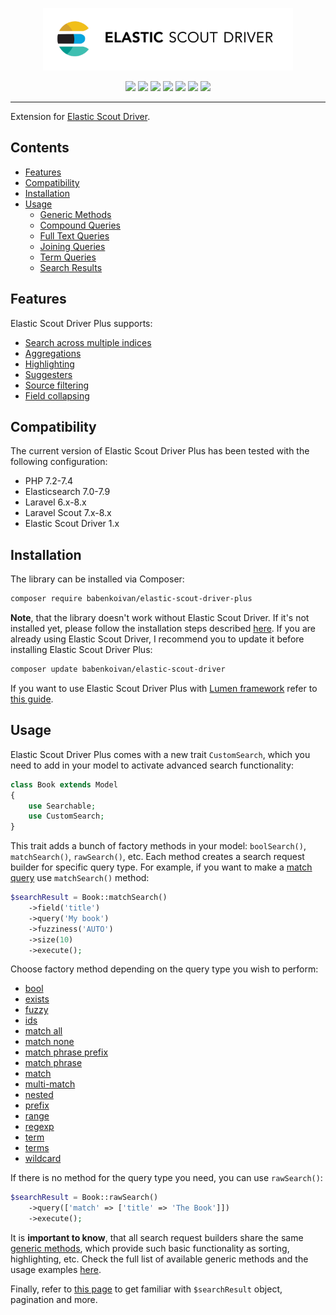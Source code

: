 <p align="center">
    <img width="400px" src="logo.gif">
</p>

<p align="center">
    <a href="https://packagist.org/packages/babenkoivan/elastic-scout-driver-plus"><img src="https://poser.pugx.org/babenkoivan/elastic-scout-driver-plus/v/stable"></a>
    <a href="https://packagist.org/packages/babenkoivan/elastic-scout-driver-plus"><img src="https://poser.pugx.org/babenkoivan/elastic-scout-driver-plus/downloads"></a>
    <a href="https://packagist.org/packages/babenkoivan/elastic-scout-driver-plus"><img src="https://poser.pugx.org/babenkoivan/elastic-scout-driver-plus/license"></a>
    <a href="https://github.com/babenkoivan/elastic-scout-driver-plus/actions?query=workflow%3ATests"><img src="https://github.com/babenkoivan/elastic-scout-driver-plus/workflows/Tests/badge.svg"></a>
    <a href="https://github.com/babenkoivan/elastic-scout-driver-plus/actions?query=workflow%3A%22Code+style%22"><img src="https://github.com/babenkoivan/elastic-scout-driver-plus/workflows/Code%20style/badge.svg"></a>
    <a href="https://github.com/babenkoivan/elastic-scout-driver-plus/actions?query=workflow%3A%22Static+analysis%22"><img src="https://github.com/babenkoivan/elastic-scout-driver-plus/workflows/Static%20analysis/badge.svg"></a>
    <a href="https://paypal.me/babenkoi"><img src="https://img.shields.io/badge/donate-paypal-blue"></a>
</p>

---

Extension for [Elastic Scout Driver](https://github.com/babenkoivan/elastic-scout-driver).

## Contents

* [Features](#features)
* [Compatibility](#compatibility)
* [Installation](#installation)
* [Usage](#usage)
    * [Generic Methods](docs/generic-methods.md)
    * [Compound Queries](docs/compound-queries.md)
    * [Full Text Queries](docs/full-text-queries.md)
    * [Joining Queries](docs/joining-queries.md)
    * [Term Queries](docs/term-queries.md)
    * [Search Results](docs/search-results.md)

## Features

Elastic Scout Driver Plus supports:

* [Search across multiple indices](docs/generic-methods.md#join)
* [Aggregations](docs/generic-methods.md#aggregate)
* [Highlighting](docs/generic-methods.md#highlight)
* [Suggesters](docs/generic-methods.md#suggest)
* [Source filtering](docs/generic-methods.md#source)
* [Field collapsing](docs/generic-methods.md#collapse)

## Compatibility

The current version of Elastic Scout Driver Plus has been tested with the following configuration:

* PHP 7.2-7.4
* Elasticsearch 7.0-7.9
* Laravel 6.x-8.x
* Laravel Scout 7.x-8.x
* Elastic Scout Driver 1.x

## Installation

The library can be installed via Composer:

```bash
composer require babenkoivan/elastic-scout-driver-plus
```

**Note**, that the library doesn't work without Elastic Scout Driver. If it's not installed yet, please follow
the installation steps described [here](https://github.com/babenkoivan/elastic-scout-driver#installation). If you
are already using Elastic Scout Driver, I recommend you to update it before installing Elastic Scout Driver Plus:

```bash
composer update babenkoivan/elastic-scout-driver
```

If you want to use Elastic Scout Driver Plus with [Lumen framework](https://lumen.laravel.com/)
refer to [this guide](https://github.com/babenkoivan/elastic-scout-driver-plus/wiki/Lumen-Installation).

## Usage

Elastic Scout Driver Plus comes with a new trait `CustomSearch`, which you need to add in your model to activate advanced search functionality:

```php
class Book extends Model
{
    use Searchable;
    use CustomSearch;
}
```

This trait adds a bunch of factory methods in your model: `boolSearch()`, `matchSearch()`, `rawSearch()`, etc.
Each method creates a search request builder for specific query type. For example, if you want to make a 
[match query](https://www.elastic.co/guide/en/elasticsearch/reference/current/query-dsl-match-query.html) use `matchSearch()` method: 

```php
$searchResult = Book::matchSearch()
    ->field('title')
    ->query('My book')
    ->fuzziness('AUTO')
    ->size(10)
    ->execute();
``` 

Choose factory method depending on the query type you wish to perform:
* [bool](docs/compound-queries.md#boolean) 
* [exists](docs/term-queries.md#exists) 
* [fuzzy](docs/term-queries.md#fuzzy)
* [ids](docs/term-queries.md#ids)
* [match all](docs/full-text-queries.md#match-all)
* [match none](docs/full-text-queries.md#match-none)
* [match phrase prefix](docs/full-text-queries.md#match-phrase-prefix)
* [match phrase](docs/full-text-queries.md#match-phrase)
* [match](docs/full-text-queries.md#match)
* [multi-match](docs/full-text-queries.md#multi-match)
* [nested](docs/joining-queries.md#nested)
* [prefix](docs/term-queries.md#prefix)
* [range](docs/term-queries.md#range)
* [regexp](docs/term-queries.md#regexp)
* [term](docs/term-queries.md#term)
* [terms](docs/term-queries.md#terms)
* [wildcard](docs/term-queries.md#wildcard)

If there is no method for the query type you need, you can use `rawSearch()`:

```php
$searchResult = Book::rawSearch()
    ->query(['match' => ['title' => 'The Book']])
    ->execute();
```

It is **important to know**, that all search request builders share the same [generic methods](docs/generic-methods.md), 
which provide such basic functionality as sorting, highlighting, etc. Check the full list of available generic methods 
and the usage examples [here](docs/generic-methods.md).

Finally, refer to [this page](docs/search-results.md) to get familiar with `$searchResult` object, pagination and more.
